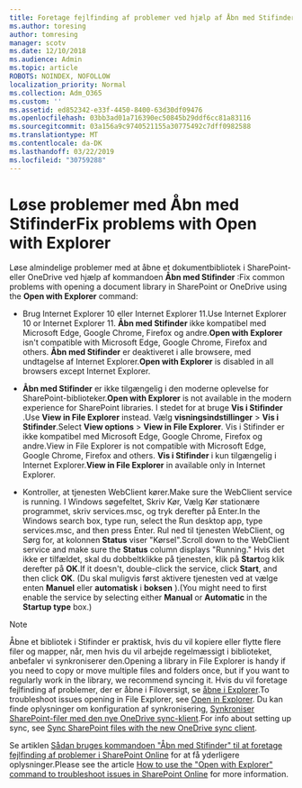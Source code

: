 ```yaml
---
title: Foretage fejlfinding af problemer ved hjælp af Åbn med Stifinder
ms.author: toresing
author: tomresing
manager: scotv
ms.date: 12/10/2018
ms.audience: Admin
ms.topic: article
ROBOTS: NOINDEX, NOFOLLOW
localization_priority: Normal
ms.collection: Adm_O365
ms.custom: ''
ms.assetid: ed852342-e33f-4450-8400-63d30df09476
ms.openlocfilehash: 03bb3ad01a716390ec50845b29ddf6cc81a83116
ms.sourcegitcommit: 03a156a9c9740521155a30775492c7dff0982588
ms.translationtype: MT
ms.contentlocale: da-DK
ms.lasthandoff: 03/22/2019
ms.locfileid: "30759288"
---
```

# <a name="fix-problems-with-open-with-explorer"></a><span data-ttu-id="726ce-102">Løse problemer med Åbn med Stifinder</span><span class="sxs-lookup"><span data-stu-id="726ce-102">Fix problems with Open with Explorer</span></span>

<span data-ttu-id="726ce-103">Løse almindelige problemer med at åbne et dokumentbibliotek i SharePoint- eller OneDrive ved hjælp af kommandoen **Åbn med Stifinder** :</span><span class="sxs-lookup"><span data-stu-id="726ce-103">Fix common problems with opening a document library in SharePoint or OneDrive using the **Open with Explorer** command:</span></span> 
  
- <span data-ttu-id="726ce-104">Brug Internet Explorer 10 eller Internet Explorer 11.</span><span class="sxs-lookup"><span data-stu-id="726ce-104">Use Internet Explorer 10 or Internet Explorer 11.</span></span> <span data-ttu-id="726ce-105">**Åbn med Stifinder** ikke kompatibel med Microsoft Edge, Google Chrome, Firefox og andre.</span><span class="sxs-lookup"><span data-stu-id="726ce-105">**Open with Explorer** isn't compatible with Microsoft Edge, Google Chrome, Firefox and others.</span></span> <span data-ttu-id="726ce-106">**Åbn med Stifinder** er deaktiveret i alle browsere, med undtagelse af Internet Explorer.</span><span class="sxs-lookup"><span data-stu-id="726ce-106">**Open with Explorer** is disabled in all browsers except Internet Explorer.</span></span> 
    
- <span data-ttu-id="726ce-107">**Åbn med Stifinder** er ikke tilgængelig i den moderne oplevelse for SharePoint-biblioteker.</span><span class="sxs-lookup"><span data-stu-id="726ce-107">**Open with Explorer** is not available in the modern experience for SharePoint libraries.</span></span> <span data-ttu-id="726ce-108">I stedet for at bruge **Vis i Stifinder** .</span><span class="sxs-lookup"><span data-stu-id="726ce-108">Use **View in File Explorer** instead.</span></span> <span data-ttu-id="726ce-109">Vælg **visningsindstillinger** \> **Vis i Stifinder**.</span><span class="sxs-lookup"><span data-stu-id="726ce-109">Select **View options** \> **View in File Explorer**.</span></span> <span data-ttu-id="726ce-110">Vis i Stifinder er ikke kompatibel med Microsoft Edge, Google Chrome, Firefox og andre.</span><span class="sxs-lookup"><span data-stu-id="726ce-110">View in File Explorer is not compatible with Microsoft Edge, Google Chrome, Firefox and others.</span></span> <span data-ttu-id="726ce-111">**Vis i Stifinder** i kun tilgængelig i Internet Explorer.</span><span class="sxs-lookup"><span data-stu-id="726ce-111">**View in File Explorer** in available only in Internet Explorer.</span></span> 
    
- <span data-ttu-id="726ce-112">Kontroller, at tjenesten WebClient kører.</span><span class="sxs-lookup"><span data-stu-id="726ce-112">Make sure the WebClient service is running.</span></span> <span data-ttu-id="726ce-113">I Windows søgefeltet, Skriv Kør, Vælg Kør stationære programmet, skriv services.msc, og tryk derefter på Enter.</span><span class="sxs-lookup"><span data-stu-id="726ce-113">In the Windows search box, type run, select the Run desktop app, type services.msc, and then press Enter.</span></span> <span data-ttu-id="726ce-114">Rul ned til tjenesten WebClient, og Sørg for, at kolonnen **Status** viser "Kørsel".</span><span class="sxs-lookup"><span data-stu-id="726ce-114">Scroll down to the WebClient service and make sure the **Status** column displays "Running."</span></span> <span data-ttu-id="726ce-115">Hvis det ikke er tilfældet, skal du dobbeltklikke på tjenesten, klik på **Start**og klik derefter på **OK**.</span><span class="sxs-lookup"><span data-stu-id="726ce-115">If it doesn't, double-click the service, click **Start**, and then click **OK**.</span></span> <span data-ttu-id="726ce-116">(Du skal muligvis først aktivere tjenesten ved at vælge enten **Manuel** eller **automatisk** i **boksen** ).</span><span class="sxs-lookup"><span data-stu-id="726ce-116">(You might need to first enable the service by selecting either **Manual** or **Automatic** in the **Startup type** box.)</span></span> 
    
> [!NOTE]
> <span data-ttu-id="726ce-117">Åbne et bibliotek i Stifinder er praktisk, hvis du vil kopiere eller flytte flere filer og mapper, når, men hvis du vil arbejde regelmæssigt i biblioteket, anbefaler vi synkroniserer den.</span><span class="sxs-lookup"><span data-stu-id="726ce-117">Opening a library in File Explorer is handy if you need to copy or move multiple files and folders once, but if you want to regularly work in the library, we recommend syncing it.</span></span> <span data-ttu-id="726ce-118">Hvis du vil foretage fejlfinding af problemer, der er åbne i Filoversigt, se [åbne i Explorer](https://go.microsoft.com/fwlink/?linkid=871665).</span><span class="sxs-lookup"><span data-stu-id="726ce-118">To troubleshoot issues opening in File Explorer, see [Open in Explorer](https://go.microsoft.com/fwlink/?linkid=871665).</span></span> <span data-ttu-id="726ce-119">Du kan finde oplysninger om konfiguration af synkronisering, [Synkroniser SharePoint-filer med den nye OneDrive sync-klient](https://go.microsoft.com/fwlink/?linkid=871666).</span><span class="sxs-lookup"><span data-stu-id="726ce-119">For info about setting up sync, see [Sync SharePoint files with the new OneDrive sync client](https://go.microsoft.com/fwlink/?linkid=871666).</span></span>
  
<span data-ttu-id="726ce-120">Se artiklen [Sådan bruges kommandoen "Åbn med Stifinder" til at foretage fejlfinding af problemer i SharePoint Online](https://support.office.com/article/How-to-use-the-Open-with-Explorer-command-to-troubleshoot-issues-in-SharePoint-Online-87155331-0c92-4224-a4c1-da5c21c4ade4) for at få yderligere oplysninger.</span><span class="sxs-lookup"><span data-stu-id="726ce-120">Please see the article [How to use the "Open with Explorer" command to troubleshoot issues in SharePoint Online](https://support.office.com/article/How-to-use-the-Open-with-Explorer-command-to-troubleshoot-issues-in-SharePoint-Online-87155331-0c92-4224-a4c1-da5c21c4ade4) for more information.</span></span> 
  

